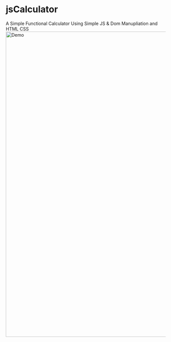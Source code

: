 # jsCalculator
A Simple Functional Calculator Using Simple JS & Dom Manupliation and HTML CSS
<img width="960" alt="Demo" src="https://github.com/Shreyas-sonu/jsCalculator/assets/111351684/25afe228-c7cd-4c8b-ae04-9610dc71991a">
